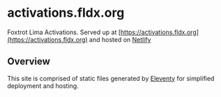 # activations.fldx.org

Foxtrot Lima Activations.  Served up at [https://activations.fldx.org](https://activations.fldx.org) and hosted on [Netlify](http://www.netlify.com)

## Overview

This site is comprised of static files generated by [Eleventy](https://11ty.io) for simplified deployment and hosting.